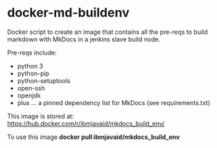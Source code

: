 # docker-md-buildenv
Docker script to create an image that contains all the pre-reqs to build markdown with MkDocs in a jenkins slave build node.

Pre-reqs include:
- python 3
- python-pip
- python-setuptools
- open-ssh
- openjdk
- plus ... a pinned dependency list for MkDocs (see requirements.txt)

This image is stored at: https://hub.docker.com/r/ibmjavaid/mkdocs_build_env/

To use this image **docker pull ibmjavaid/mkdocs_build_env**
